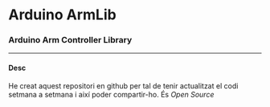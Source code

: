 # Arduino ArmLib
### Arduino Arm Controller Library

* * *

#### Desc

He creat aquest repositori en github per tal de tenir actualitzat el codi setmana a setmana i així poder compartir-ho.
És _Open Source_

